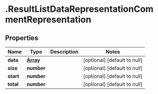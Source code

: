 # .ResultListDataRepresentationCommentRepresentation

## Properties
Name | Type | Description | Notes
------------ | ------------- | ------------- | -------------
**data** | [**Array<CommentRepresentation>**](CommentRepresentation.md) |  | [optional] [default to null]
**size** | **number** |  | [optional] [default to null]
**start** | **number** |  | [optional] [default to null]
**total** | **number** |  | [optional] [default to null]


